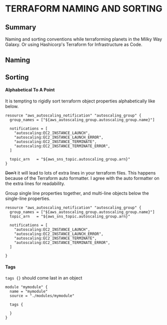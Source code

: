 # TERRAFORM NAMING AND SORTING

## Summary

Naming and sorting conventions while terraforming planets in the Milky Way
Galaxy. Or using Hashicorp's Terraform for Infrastructure as Code.

## Naming

## Sorting

#### Alphabetical To A Point

It is tempting to rigidly sort terraform object properties alphabetically like
below.

```hcl
resource "aws_autoscaling_notification" "autoscaling_group" {
  group_names = ["${aws_autoscaling_group.autoscaling_group.name}"]

  notifications = [
    "autoscaling:EC2_INSTANCE_LAUNCH",
    "autoscaling:EC2_INSTANCE_LAUNCH_ERROR",
    "autoscaling:EC2_INSTANCE_TERMINATE",
    "autoscaling:EC2_INSTANCE_TERMINATE_ERROR",
  ]

  topic_arn   = "${aws_sns_topic.autoscaling_group.arn}"
}
```

~~Don't~~ it will lead to lots of extra lines in your terraform files. This
happens because of the Terraform auto formatter. I agree with the auto
formatter on the extra lines for readability.

Group single line properties together, and multi-line objects below the
single-line properties.

```hcl
resource "aws_autoscaling_notification" "autoscaling_group" {
  group_names = ["${aws_autoscaling_group.autoscaling_group.name}"]
  topic_arn   = "${aws_sns_topic.autoscaling_group.arn}"

  notifications = [
    "autoscaling:EC2_INSTANCE_LAUNCH",
    "autoscaling:EC2_INSTANCE_LAUNCH_ERROR",
    "autoscaling:EC2_INSTANCE_TERMINATE",
    "autoscaling:EC2_INSTANCE_TERMINATE_ERROR",
  ]

}
```

#### Tags

`tags {}` should come last in an object

```hcl
module "mymodule" {
  name = "mymodule"
  source = "./modules/mymodule"

  tags {

  }
}
```
